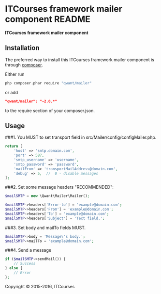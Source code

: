 ITCourses framework mailer component README
============

**ITCourses framework mailer component**



## Installation

The preferred way to install this ITCourses framework mailer component is through [composer](http://getcomposer.org/download/).

Either run

```sh
php composer.phar require "qwant/mailer"
```

or add

```json
"qwant/mailer": "~2.0.*"
```

to the require section of your composer.json.


## Usage

###1. You MUST to set transport field in src/Mailer/config/configMailer.php.

```php
return [
    'host' => 'smtp.domain.com',
    'port' => 587,
    'smtp_username' => 'username',
    'smtp_password' => 'password',
    'mailFrom' => 'transportMailAddress@domain.com',
    'debug' => 5,  //  0 - disable messages
];
```

###2. Set some message headers "RECOMMENDED":

```php
$mailSMTP = new \Qwant\Mailer\Mailer();

$mailSMTP->headers['Error-to'] = 'example@domain.com';
$mailSMTP->headers['From'] = 'example@domain.com';
$mailSMTP->headers['To'] = 'example@domain.com';
$mailSMTP->headers['Subject'] = 'Text field.';
```

###3. Set body and mailTo fields MUST.

```php
$mailSMTP->body = 'Message\'s body.';
$mailSMTP->mailTo = 'example@domain.com';
```

###4. Send a message

```php
if ($mailSMTP->sendMail()) {
    // Success
} else {
    // Error
};
```

Copyright © 2015-2016, ITCourses
